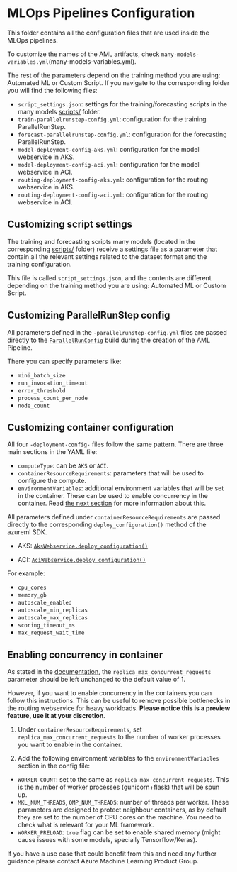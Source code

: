 # MLOps Pipelines Configuration

This folder contains all the configuration files that are used inside the MLOps pipelines.

To customize the names of the AML artifacts, check `many-models-variables.yml`(many-models-variables.yml).

The rest of the parameters depend on the training method you are using: Automated ML or Custom Script. If you navigate to the corresponding folder you will find the following files:

- `script_settings.json`: settings for the training/forecasting scripts in the many models [scripts/](../../scripts/) folder.
- `train-parallelrunstep-config.yml`: configuration for the training ParallelRunStep.
- `forecast-parallelrunstep-config.yml`: configuration for the forecasting ParallelRunStep.
- `model-deployment-config-aks.yml`: configuration for the model webservice in AKS.
- `model-deployment-config-aci.yml`: configuration for the model webservice in ACI.
- `routing-deployment-config-aks.yml`: configuration for the routing webservice in AKS.
- `routing-deployment-config-aci.yml`: configuration for the routing webservice in ACI.

## Customizing script settings

The training and forecasting scripts many models (located in the corresponding [scripts/](../../scripts/) folder) receive a settings file as a parameter that contain all the relevant settings related to the dataset format and the training configuration.

This file is called `script_settings.json`, and the contents are different depending on the training method you are using: Automated ML or Custom Script.

## Customizing ParallelRunStep config

All parameters defined in the `-parallelrunstep-config.yml` files are passed directly to the [`ParallelRunConfig`](https://docs.microsoft.com/python/api/azureml-pipeline-steps/azureml.pipeline.steps.parallelrunconfig) build during the creation of the AML Pipeline.

There you can specify parameters like:

- `mini_batch_size`
- `run_invocation_timeout`
- `error_threshold`
- `process_count_per_node`
- `node_count`

## Customizing container configuration

All four `-deployment-config-` files follow the same pattern. There are three main sections in the YAML file:

- `computeType`: can be `AKS` or `ACI`.
- `containerResourceRequirements`: parameters that will be used to configure the compute.
- `environmentVariables`: additional environment variables that will be set in the container. These can be used to enable concurrency in the container. Read [the next section](#enabling-concurrency-in-container) for more information about this.

All parameters defined under `containerResourceRequirements` are passed directly to the corresponding `deploy_configuration()` method of the azureml SDK.

- AKS: [`AksWebservice.deploy_configuration()`](https://docs.microsoft.com/python/api/azureml-core/azureml.core.webservice.akswebservice?view=azure-ml-py#deploy-configuration-autoscale-enabled-none--autoscale-min-replicas-none--autoscale-max-replicas-none--autoscale-refresh-seconds-none--autoscale-target-utilization-none--collect-model-data-none--auth-enabled-none--cpu-cores-none--memory-gb-none--enable-app-insights-none--scoring-timeout-ms-none--replica-max-concurrent-requests-none--max-request-wait-time-none--num-replicas-none--primary-key-none--secondary-key-none--tags-none--properties-none--description-none--gpu-cores-none--period-seconds-none--initial-delay-seconds-none--timeout-seconds-none--success-threshold-none--failure-threshold-none--namespace-none--token-auth-enabled-none--compute-target-name-none--cpu-cores-limit-none--memory-gb-limit-none-)

- ACI: [`AciWebservice.deploy_configuration()`](https://docs.microsoft.com/python/api/azureml-core/azureml.core.webservice.aciwebservice?view=azure-ml-py#deploy-configuration-cpu-cores-none--memory-gb-none--tags-none--properties-none--description-none--location-none--auth-enabled-none--ssl-enabled-none--enable-app-insights-none--ssl-cert-pem-file-none--ssl-key-pem-file-none--ssl-cname-none--dns-name-label-none--primary-key-none--secondary-key-none--collect-model-data-none--cmk-vault-base-url-none--cmk-key-name-none--cmk-key-version-none--vnet-name-none--subnet-name-none-)

For example:

- `cpu_cores`
- `memory_gb`
- `autoscale_enabled`
- `autoscale_min_replicas`
- `autoscale_max_replicas`
- `scoring_timeout_ms`
- `max_request_wait_time`

## Enabling concurrency in container

As stated in the [documentation](https://docs.microsoft.com/python/api/azureml-core/azureml.core.webservice.akswebservice?view=azure-ml-py#deploy-configuration-autoscale-enabled-none--autoscale-min-replicas-none--autoscale-max-replicas-none--autoscale-refresh-seconds-none--autoscale-target-utilization-none--collect-model-data-none--auth-enabled-none--cpu-cores-none--memory-gb-none--enable-app-insights-none--scoring-timeout-ms-none--replica-max-concurrent-requests-none--max-request-wait-time-none--num-replicas-none--primary-key-none--secondary-key-none--tags-none--properties-none--description-none--gpu-cores-none--period-seconds-none--initial-delay-seconds-none--timeout-seconds-none--success-threshold-none--failure-threshold-none--namespace-none--token-auth-enabled-none--compute-target-name-none--cpu-cores-limit-none--memory-gb-limit-none-), the `replica_max_concurrent_requests` parameter should be left unchanged to the default value of 1.

However, if you want to enable concurrency in the containers you can follow this instructions. This can be useful to remove possible bottlenecks in the routing webservice for heavy workloads. **Please notice this is a preview feature, use it at your discretion**.

1. Under `containerResourceRequirements`, set `replica_max_concurrent_requests` to the number of worker processes you want to enable in the container.

2. Add the following environment variables to the `environmentVariables` section in the config file:

- `WORKER_COUNT`: set to the same as `replica_max_concurrent_requests`. This is the number of worker processes (gunicorn+flask) that will be spun up.
- `MKL_NUM_THREADS`, `OMP_NUM_THREADS`: number of threads per worker. These parameters are designed to protect neighbour containers, as by default they are set to the number of CPU cores on the machine. You need to check what is relevant for your ML framework.
- `WORKER_PRELOAD`: `true` flag can be set to enable shared memory (might cause issues with some models, specially Tensorflow/Keras).

If you have a use case that could benefit from this and need any further guidance please contact Azure Machine Learning Product Group.

